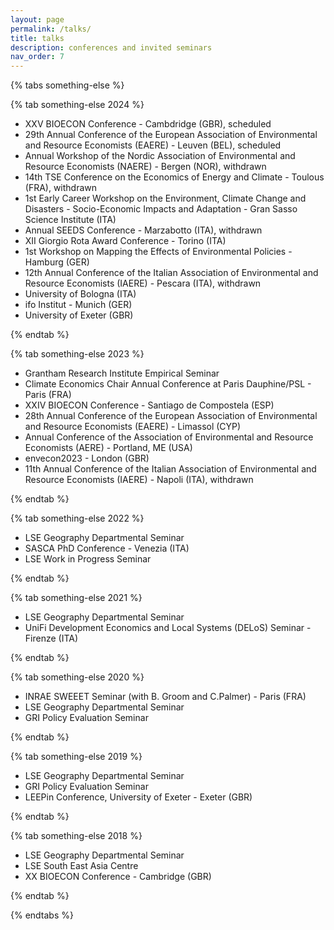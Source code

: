 ```yaml
---
layout: page
permalink: /talks/
title: talks
description: conferences and invited seminars
nav_order: 7
---
```




{% tabs something-else %}

{% tab something-else 2024 %}

* XXV BIOECON Conference - Cambdridge (GBR), scheduled
* 29th Annual Conference of the European Association of Environmental and Resource Economists (EAERE) - Leuven (BEL), scheduled
* Annual Workshop of the Nordic Association of Environmental and Resource Economists (NAERE) - Bergen (NOR), withdrawn
* 14th TSE Conference on the Economics of Energy and Climate - Toulous (FRA), withdrawn
* 1st Early Career Workshop on the Environment, Climate Change and Disasters - Socio-Economic Impacts and Adaptation - Gran Sasso Science Institute (ITA)
* Annual SEEDS Conference - Marzabotto (ITA), withdrawn
* XII Giorgio Rota Award Conference - Torino (ITA)
* 1st Workshop on Mapping the Effects of Environmental Policies - Hamburg (GER)
* 12th Annual Conference of the Italian Association of Environmental and Resource Economists (IAERE) - Pescara (ITA), withdrawn
* University of Bologna (ITA)
* ifo Institut - Munich (GER)
* University of Exeter (GBR)

{% endtab %}

{% tab something-else 2023 %}

* Grantham Research Institute Empirical Seminar
* Climate Economics Chair Annual Conference at Paris Dauphine/PSL - Paris (FRA)
* XXIV BIOECON Conference - Santiago de Compostela (ESP)
* 28th Annual Conference of the European Association of Environmental and Resource Economists (EAERE) - Limassol (CYP)
* Annual Conference of the Association of Environmental and Resource Economists (AERE) - Portland, ME (USA)
* envecon2023 - London (GBR)
* 11th Annual Conference of the Italian Association of Environmental and Resource Economists (IAERE) - Napoli (ITA), withdrawn

{% endtab %}

{% tab something-else 2022 %}

* LSE Geography Departmental Seminar 
* SASCA PhD Conference - Venezia (ITA)
* LSE Work in Progress Seminar

{% endtab %}

{% tab something-else 2021 %}

* LSE Geography Departmental Seminar 
* UniFi Development Economics and Local Systems (DELoS) Seminar - Firenze (ITA)

{% endtab %}

{% tab something-else 2020 %}

* INRAE SWEEET Seminar (with B. Groom and C.Palmer) - Paris (FRA)
* LSE Geography Departmental Seminar 
* GRI Policy Evaluation Seminar

{% endtab %}

{% tab something-else 2019 %}

* LSE Geography Departmental Seminar 
* GRI Policy Evaluation Seminar
* LEEPin Conference, University of Exeter - Exeter (GBR)

{% endtab %}

{% tab something-else 2018 %}

* LSE Geography Departmental Seminar 
* LSE South East Asia Centre 
* XX BIOECON Conference - Cambridge (GBR)

{% endtab %}


{% endtabs %}